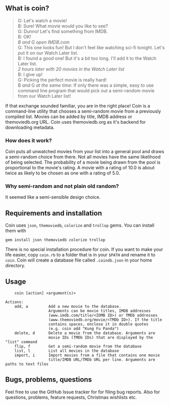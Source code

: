 ## What is coin?

> G: Let's watch a movie!  
> B: Sure! What movie would you like to see?  
> G: Dunno! Let's find something from IMDB.  
> B: OK!  
> *B and G open IMDB.com*  
> G: This one looks fun! But I don't feel like watching sci-fi tonight. Let's put it on our Watch Later list.  
> B: I found a good one! But it's a bit too long. I'll add it to the Watch Later list.  
> *2 hours later with 20 movies in the Watch Later list*  
> B: I give up!  
> G: Picking the perfect movie is really hard!  
> B *and* G *at the same time*: If only there was a simple, easy to use command line program that would pick out a semi-random movie from our Watch Later list!  

If that exchange sounded familiar, you are in the right place!
Coin is a command-line utility that chooses a semi-random movie from a previously compiled list.
Movies can be added by title, IMDB address or themoviedb.org URL.
Coin uses themoviedb.org as it's backend for downloading metadata.

### How does it work?
Coin puts all unwatched movies from your list into a general pool and draws a semi-random choice from there.
Not all movies have the same likelihood of being selected.
The probability of a movie being drawn from the pool is proportional to the movie's rating.
A movie with a rating of 10.0 is about twice as likely to be chosen as one with a rating of 5.0.

### Why semi-random and not plain old random?
It seemed like a semi-sensible design choice.

## Requirements and installation

Coin uses `json`, `themoviedb`, `colorize` and `trollop` gems.
You can install them with

    gem install json themoviedb colorize trollop

There is no special installation procedure for coin.
If you want to make your life easier, copy `coin.rb` to a folder that is in your `$PATH` and rename it to `coin`.
Coin will create a database file called `.coindb.json` in your home directory.

## Usage
    	coin [action] <argument(s)>
    
	Actions:
    	add, a         Add a new movie to the database. 
					   Arguments can be movie titles, IMDB addresses 
					   (www.imdb.com/title/<IDMB ID>) or TMDb addresses
					   (www.themoviedb.org/movie/<TMDb ID>). If the title 
					   contains spaces, enclose it in double quotes
					   (e.g. coin add "Kung Fu Panda")
    	delete, d      Delete a movie from the database. Arguments are
					   movie IDs (TMDb IDs) that are displayed by the "list" command
    	flip, f        Get a semi-random movie from the database
    	list, l        List all movies in the database
    	import, i      Import movies from a file that contains one movie
					   title/IMDB URL/TMDb URL per line. Arguments are paths to text files

## Bugs, problems, questions

Feel free to use the GitHub Issue tracker for for filing bug reports. Also for questions, problems, feature requests, Christmas wishlists etc.